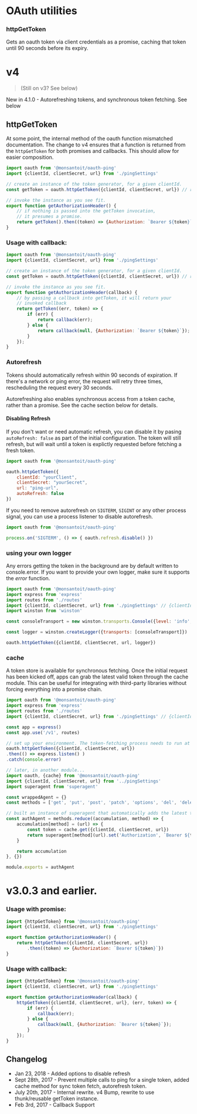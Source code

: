 # OAuth utilities

### httpGetToken

Gets an oauth token via client credentials as a promise, caching that
token until 90 seconds before its expiry.



# v4
> (Still on v3? See below)

New in 4.1.0 - Autorefreshing tokens, and synchronous token fetching. See below

## httpGetToken
At some point, the internal method of the oauth function mismatched
documentation. The change to v4 ensures that a function is returned from the
`httpGetToken` for both promises and callbacks. This should allow for
easier composition.

``` javascript
import oauth from '@monsantoit/oauth-ping'
import {clientId, clientSecret, url} from './pingSettings'

// create an instance of the token generator, for a given clientId.
const getToken = oauth.httpGetToken({clientId, clientSecret, url}) // returns a function.

// invoke the instance as you see fit.
export function getAuthorizationHeader() {
    // if nothing is passed into the getToken invocation,
    // it presumes a promise.
    return getToken().then((token) => {Authorization: `Bearer ${token}`})
}
```

### Usage with callback:

``` javascript
import oauth from '@monsantoit/oauth-ping'
import {clientId, clientSecret, url} from './pingSettings'

// create an instance of the token generator, for a given clientId.
const getToken = oauth.httpGetToken({clientId, clientSecret, url}) // returns a function.

// invoke the instance as you see fit.
export function getAuthorizationHeader(callback) {
    // by passing a callback into getToken, it will return your
    // invoked callback
    return getToken((err, token) => {
        if (err) {
            return callback(err);
        } else {
            return callback(null, {Authorization: `Bearer ${token}`});
        }
    });
}
```
### Autorefresh
Tokens should automatically refresh within 90 seconds of expiration. If there's a network or ping error, the request will retry three times, rescheduling the request every 30 seconds.

Autorefreshing also enables synchronous access from a token cache, rather than a promise. See the cache section below for details.

#### Disabling Refresh

If you don't want or need automatic refresh, you can disable it by pasing `autoRefresh: false` as part of the initial configuration. The token will still refresh, but will wait until a token is explictly requested before fetching a fresh token.

``` javascript
import oauth from '@monsantoit/oauth-ping'

oauth.httpGetToken({
    clientId: "yourClient",
    clientSecret: "yourSecret",
    url: "ping-url",
    autoRefresh: false
})

```

If you need to remove autorefresh on `SIGTERM`, `SIGINT` or any other process signal, you can use a process listener to disable autorefresh.

``` javascript
import oauth from '@monsantoit/oauth-ping'

process.on('SIGTERM', () => { oauth.refresh.disable() })
```

### using your own logger
Any errors getting the token in the background are by default written to console.error.  If you want to provide your own logger, make sure it supports the *error* function.
``` javascript
import oauth from '@monsantoit/oauth-ping'
import express from 'express'
import routes from './routes'
import {clientId, clientSecret, url} from './pingSettings' // {clientId, clientSecret, url}
import winston from 'winston'

const consoleTransport = new winston.transports.Console({level: 'info', stderrLevels: ['error']})

const logger = winston.createLogger({transports: [consoleTransport]})

oauth.httpGetToken({clientId, clientSecret, url, logger})
```

### cache
A token store is available for synchronous fetching. Once the initial request has been kicked off, apps can grab the latest valid token through the cache module. This can be useful for integrating with third-party libraries without forcing everything into a promise chain.

``` javascript
import oauth from '@monsantoit/oauth-ping'
import express from 'express'
import routes from './routes'
import {clientId, clientSecret, url} from './pingSettings' // {clientId, clientSecret, url}

const app = express()
const app.use('/v1', routes)

// set up your environment. The token-fetching process needs to run at least once.
oauth.httpGetToken({clientId, clientSecret, url})
.then(() => express.listen() )
.catch(console.error)

// later, in another module...
import oauth, {cache} from '@monsantoit/oauth-ping'
import {clientId, clientSecret, url} from '../pingSettings'
import superagent from 'superagent'

const wrappedAgent = {}
const methods = ['get', 'put', 'post', 'patch', 'options', 'del', 'delete']

// built an instance of superagent that automatically adds the latest token.
const authAgent = methods.reduce((accumulation, method) => {
    accumulation[method] = (url) => {
        const token = cache.get({clientId, clientSecret, url})
        return superagent[method](url).set('Authorization', `Bearer ${token}`)
    }

    return accumulation
}, {})

module.exports = authAgent
```


# v3.0.3 and earlier.
### Usage with promise:

``` javascript
import {httpGetToken} from '@monsantoit/oauth-ping'
import {clientId, clientSecret, url} from './pingSettings'

export function getAuthorizationHeader() {
    return httpGetToken({clientId, clientSecret, url})
        .then((token) => {Authorization: `Bearer ${token}`})
}
```

### Usage with callback:

``` javascript
import {httpGetToken} from '@monsantoit/oauth-ping'
import {clientId, clientSecret, url} from './pingSettings'

export function getAuthorizationHeader(callback) {
    httpGetToken({clientId, clientSecret, url}, (err, token) => {
        if (err) {
            callback(err);
        } else {
            callback(null, {Authorization: `Bearer ${token}`});
        }
    });
}
```

## Changelog
- Jan 23, 2018 - Added options to disable refresh
- Sept 28th, 2017 - Prevent multiple calls to ping for a single token, added cache method for sync token fetch, autorefresh token.
- July 20th, 2017 - Internal rewrite. v4 Bump, rewrite to use thunk/reusable getToken instance.
- Feb 3rd, 2017 - Callback Support